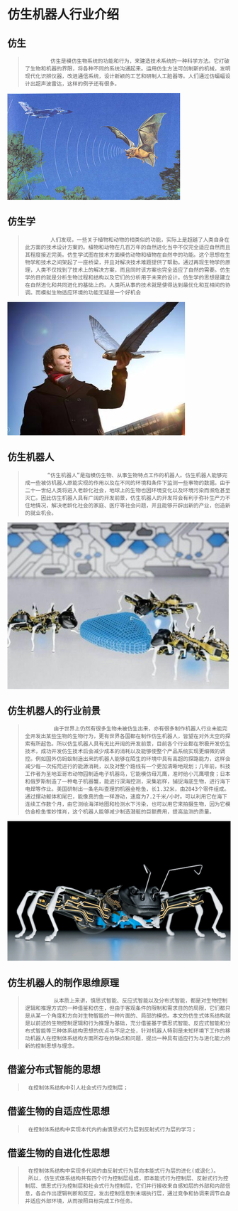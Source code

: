 # **仿生机器人行业介绍**

## **仿生**

>     ​        仿生是模仿生物系统的功能和行为，来建造技术系统的一种科学方法。它打破了生物和机器的界限，将各种不同的系统沟通起来。运用仿生方法可创制新的机械，发明现代化识辨仪器，改进通信系统，设计新颖的工艺和研制人工脏器等。人们通过仿蝙蝠设计出超声波雷达，这样的例子还有很多。
>
![](/pic/ch7/7.1/2.png)

## **仿生学**

>     ​        人们发现，一些关于植物和动物的相类似的功能，实际上是超越了人类自身在此方面的技术设计方案的。植物和动物在几百万年的自然进化当中不仅完全适应自然而且其程度接近完美。仿生学试图在技术方面模仿动物和植物在自然中的功能。这个思想在生物学和技术之间架起了一座桥梁，并且对解决技术难题提供了帮助。通过再现生物学的原理，人类不仅找到了技术上的解决方案，而且同时该方案也完全适应了自然的需要。仿生学的目的就是分析生物过程和结构以及它们的分析用于未来的设计。仿生学的思想是建立在自然进化和共同进化的基础上的。人类所从事的技术就是使得达到最优化和互相间的协调。而模拟生物适应环境的功能无疑是一个好机会
![](/pic/ch7/7.1/1.png)

## **仿生机器人**

>      ​      “仿生机器人”是指模仿生物、从事生物特点工作的机器人。仿生机器人能够完成一些被仿机器人原能实现的作用以及在不同的环境和条件下监测一些事物的数据。由于二十一世纪人类将进入老龄化社会，地球上的生物也因环境变化以及环境污染而濒危甚至灭亡。因此仿生机器人具有广阔的开发前景，仿生机器人的开发将会有利于弥补生产力不住地情况，解决老龄化社会的家庭、医疗等社会问题，并且能够开辟出新的产业，创造新的就业机会。
![](/pic/ch7/7.1/3.png)

## **仿生机器人的行业前景**

>      ​        由于世界上仍然有很多生物未被仿生出来，亦有很多制作机器人行业未能完全开发出某些生物的生物行为，更有世界各国都在制作仿生机器人，皆望在对外太空的探索有所起色。所以仿生机器人具有无比开阔的开发前景，目前各个行业都在积极开发仿生技术，成功开发仿生技术后会减少成本的消耗以及能够使整个产品系统实现更细微的调控。例如国外仿蚂蚁制造出来的机器人能够在陌生的环境中具有高超的探路能力，这样会减少每一次拓荒进行的能源消耗，以及对整个路线有一个更加清晰地规划；几年前，科技工作者为圣地亚哥市动物园制造电子机器鸟，它能模仿母兀鹰，准时给小兀鹰喂食；日本和俄罗斯制造了一种电子机器蟹，能进行深海控测，采集岩样，捕捉海底生物，进行海下电焊等作业。美国研制出一条名叫查理的机器金枪鱼，长1.32米，由2843个零件组成。通过摆动躯体和尾巴，能像真的鱼一样游动，速度为7.2千米/小时。可以利用它在海下连续工作数个月，由它测绘海洋地图和检测水下污染，也可以用它来拍摄生物，因为它模仿金枪鱼惟妙惟肖，这个机器人能够减少制造潜艇的巨额费用，提高监测的质量。
![](/pic/ch7/7.1/4.png)

## **仿生机器人的制作思维原理**

>      ​        从本质上来讲，慎思式智能、反应式智能以及分布式智能，都是对生物控制逻辑和推理方式的一种借鉴和仿生，但由于客观条件的限制和需求目的的局限，它们都只是从某一个角度和方向对生物智能的一种片面的、局部的模仿。本文的仿生式体系结构就是以前述的生物控制逻辑和行为推理为基础，充分借鉴基于慎思式智能、反应式智能和分布式智能等三种体系结构思想的优点与不足之处，针对机器人特别是未知环境下工作的移动机器人在控制体系结构方面所存在的缺点和问题，提出一种具有适应行为与进化能力的新的控制思想与理念。

## **借鉴分布式智能的思想**

>      在控制体系结构中引人社会式行为控制层；
>


## **借鉴生物的自适应性思想**

>      在控制体系结构中实现本代内的由慎思式行为层到反射式行为层的学习；
>


## **借鉴生物的自进化性思想**
>      在控制体系结构中实现多代间的由反射式行为层向本能式行为层的进化(或退化)。
>      所以，仿生式体系结构共有四个行为控制层组成，即本能式行为控制层、反射式行为控制层、慎思式行为控制层和社会式行为控制层，它们并行接收来自感知层的外部和内部信息，各自作出逻辑判断和反应，发出控制信息到末端执行层，通过竞争和协调来调节自身并适应外部环境，从而按照目标完成工作任务。